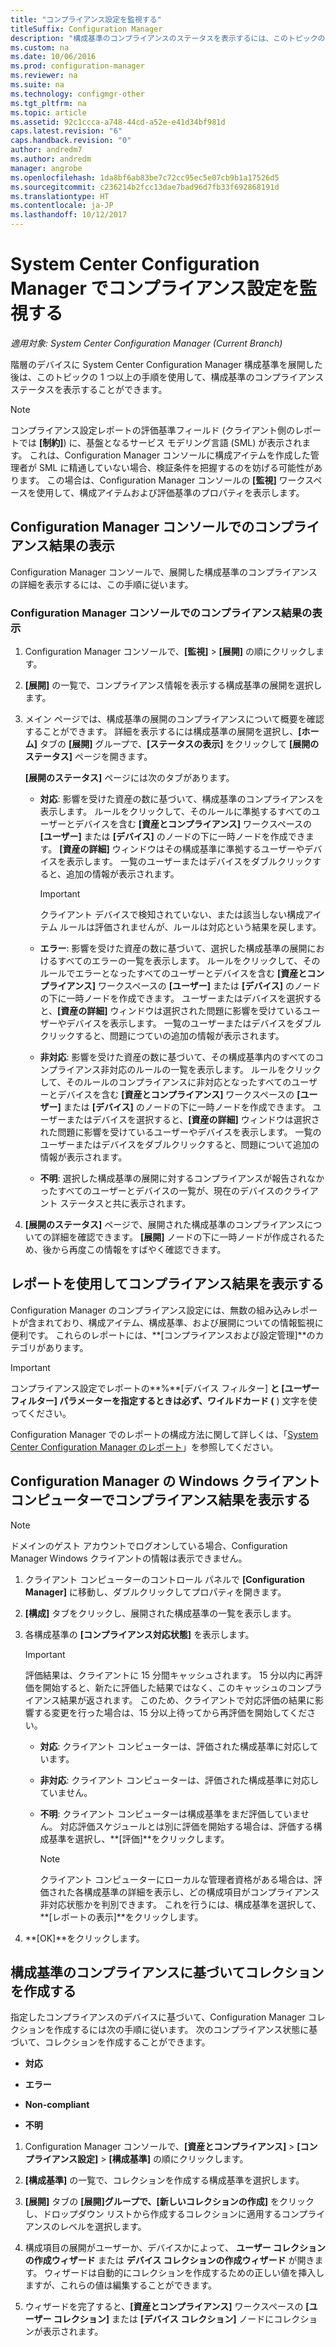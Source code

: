 ```yaml
---
title: "コンプライアンス設定を監視する"
titleSuffix: Configuration Manager
description: "構成基準のコンプライアンスのステータスを表示するには、このトピックの 1 つ以上の手順を使用します。"
ms.custom: na
ms.date: 10/06/2016
ms.prod: configuration-manager
ms.reviewer: na
ms.suite: na
ms.technology: configmgr-other
ms.tgt_pltfrm: na
ms.topic: article
ms.assetid: 92c1ccca-a748-44cd-a52e-e41d34bf981d
caps.latest.revision: "6"
caps.handback.revision: "0"
author: andredm7
ms.author: andredm
manager: angrobe
ms.openlocfilehash: 1da8bf6ab83be7c72cc95ec5e07cb9b1a17526d5
ms.sourcegitcommit: c236214b2fcc13dae7bad96d7fb33f692868191d
ms.translationtype: HT
ms.contentlocale: ja-JP
ms.lasthandoff: 10/12/2017
---
```

# <a name="monitor-compliance-settings-in-system-center-configuration-manager"></a>System Center Configuration Manager でコンプライアンス設定を監視する

*適用対象: System Center Configuration Manager (Current Branch)*

階層のデバイスに System Center Configuration Manager 構成基準を展開した後は、このトピックの 1 つ以上の手順を使用して、構成基準のコンプライアンス ステータスを表示することができます。

> [!NOTE]  
>  コンプライアンス設定レポートの評価基準フィールド (クライアント側のレポートでは **[制約]**) に、基盤となるサービス モデリング言語 (SML) が表示されます。 これは、Configuration Manager コンソールに構成アイテムを作成した管理者が SML に精通していない場合、検証条件を把握するのを妨げる可能性があります。 この場合は、Configuration Manager コンソールの **[監視]** ワークスペースを使用して、構成アイテムおよび評価基準のプロパティを表示します。  

##  <a name="view-compliance-results-in-the-configuration-manager-console"></a>Configuration Manager コンソールでのコンプライアンス結果の表示  
 Configuration Manager コンソールで、展開した構成基準のコンプライアンスの詳細を表示するには、この手順に従います。  

### <a name="view-compliance-results-in-the-configuration-manager-console"></a>Configuration Manager コンソールでのコンプライアンス結果の表示  

1.  Configuration Manager コンソールで、**[監視]** > **[展開]** の順にクリックします。  

3.  **[展開]** の一覧で、コンプライアンス情報を表示する構成基準の展開を選択します。  

4.  メイン ページでは、構成基準の展開のコンプライアンスについて概要を確認することができます。 詳細を表示するには構成基準の展開を選択し、**[ホーム]** タブの **[展開]** グループで、**[ステータスの表示]** をクリックして **[展開のステータス]** ページを開きます。  

     **[展開のステータス]** ページには次のタブがあります。  

    -   **対応**: 影響を受けた資産の数に基づいて、構成基準のコンプライアンスを表示します。 ルールをクリックして、そのルールに準拠するすべてのユーザーとデバイスを含む **[資産とコンプライアンス]** ワークスペースの **[ユーザー]** または **[デバイス]** のノードの下に一時ノードを作成できます。 **[資産の詳細]** ウィンドウはその構成基準に準拠するユーザーやデバイスを表示します。 一覧のユーザーまたはデバイスをダブルクリックすると、追加の情報が表示されます。  

        > [!IMPORTANT]  
        >  クライアント デバイスで検知されていない、または該当しない構成アイテム ルールは評価されませんが、ルールは対応という結果を戻します。  

    -   **エラー**: 影響を受けた資産の数に基づいて、選択した構成基準の展開におけるすべてのエラーの一覧を表示します。 ルールをクリックして、そのルールでエラーとなったすべてのユーザーとデバイスを含む **[資産とコンプライアンス]** ワークスペースの **[ユーザー]** または **[デバイス]** のノードの下に一時ノードを作成できます。 ユーザーまたはデバイスを選択すると、**[資産の詳細]** ウィンドウは選択された問題に影響を受けているユーザーやデバイスを表示します。 一覧のユーザーまたはデバイスをダブルクリックすると、問題につていの追加の情報が表示されます。  

    -   **非対応**: 影響を受けた資産の数に基づいて、その構成基準内のすべてのコンプライアンス非対応のルールの一覧を表示します。 ルールをクリックして、そのルールのコンプライアンスに非対応となったすべてのユーザーとデバイスを含む **[資産とコンプライアンス]** ワークスペースの **[ユーザー]** または **[デバイス]** のノードの下に一時ノードを作成できます。 ユーザーまたはデバイスを選択すると、**[資産の詳細]** ウィンドウは選択された問題に影響を受けているユーザーやデバイスを表示します。 一覧のユーザーまたはデバイスをダブルクリックすると、問題について追加の情報が表示されます。  

    -   **不明**: 選択した構成基準の展開に対するコンプライアンスが報告されなかったすべてのユーザーとデバイスの一覧が、現在のデバイスのクライアント ステータスと共に表示されます。  

5.  **[展開のステータス]** ページで、展開された構成基準のコンプライアンスについての詳細を確認できます。 **[展開]** ノードの下に一時ノードが作成されるため、後から再度この情報をすばやく確認できます。  

##  <a name="view-compliance-results-by-using-reports"></a>レポートを使用してコンプライアンス結果を表示する  
 Configuration Manager のコンプライアンス設定には、無数の組み込みレポートが含まれており、構成アイテム、構成基準、および展開についての情報監視に便利です。 これらのレポートには、**[コンプライアンスおよび設定管理]**のカテゴリがあります。  

> [!IMPORTANT]  
>  コンプライアンス設定でレポートの**%**[デバイス フィルター] **と [ユーザー フィルター] パラメーターを指定するときは必ず、ワイルドカード (** ) 文字を使ってください。  

 Configuration Manager でのレポートの構成方法に関して詳しくは、「[System Center Configuration Manager のレポート](../../core/servers/manage/reporting.md)」を参照してください。  

##  <a name="view-compliance-results-on-a-configuration-manager-windows-client-computer"></a>Configuration Manager の Windows クライアント コンピューターでコンプライアンス結果を表示する

> [!NOTE]  
>  ドメインのゲスト アカウントでログオンしている場合、Configuration Manager Windows クライアントの情報は表示できません。    

1.  クライアント コンピューターのコントロール パネルで **[Configuration Manager]** に移動し、ダブルクリックしてプロパティを開きます。  

2.  **[構成]** タブをクリックし、展開された構成基準の一覧を表示します。  

3.  各構成基準の **[コンプライアンス対応状態]** を表示します。  

    > [!IMPORTANT]  
    >  評価結果は、クライアントに 15 分間キャッシュされます。 15 分以内に再評価を開始すると、新たに評価した結果ではなく、このキャッシュのコンプライアンス結果が返されます。 このため、クライアントで対応評価の結果に影響する変更を行った場合は、15 分以上待ってから再評価を開始してください。  

    -   **対応**: クライアント コンピューターは、評価された構成基準に対応しています。  

    -   **非対応**: クライアント コンピューターは、評価された構成基準に対応していません。  

    -   **不明**: クライアント コンピューターは構成基準をまだ評価していません。 対応評価スケジュールとは別に評価を開始する場合は、評価する構成基準を選択し、**[評価]**をクリックします。  

        > [!NOTE]  
        >  クライアント コンピューターにローカルな管理者資格がある場合は、評価された各構成基準の詳細を表示し、どの構成項目がコンプライアンス非対応状態かを判別できます。 これを行うには、構成基準を選択して、 **[レポートの表示]**をクリックします。  

4.  **[OK]**をクリックします。  

##  <a name="create-collections-based-on-configuration-baseline-compliance"></a>構成基準のコンプライアンスに基づいてコレクションを作成する  
 指定したコンプライアンスのデバイスに基づいて、Configuration Manager コレクションを作成するには次の手順に従います。 次のコンプライアンス状態に基づいて、コレクションを作成することができます。  

-   **対応**  

-   **エラー**  

-   **Non-compliant**  

-   **不明**  

1.  Configuration Manager コンソールで、**[資産とコンプライアンス]** > **[コンプライアンス設定]** > **[構成基準]** の順にクリックします。  

3.  **[構成基準]** の一覧で、コレクションを作成する構成基準を選択します。  

4.  **[展開]** タブの **[展開]**グループで、**[新しいコレクションの作成]** をクリックし、ドロップダウン リストから作成するコレクションに適用するコンプライアンスのレベルを選択します。  

5.  構成項目の展開がユーザーか、デバイスかによって、 **ユーザー コレクションの作成ウィザード** または **デバイス コレクションの作成ウィザード** が開きます。 ウィザードは自動的にコレクションを作成するための正しい値を挿入しますが、これらの値は編集することができます。  

6.  ウィザードを完了すると、**[資産とコンプライアンス]** ワークスペースの **[ユーザー コレクション]** または **[デバイス コレクション]** ノードにコレクションが表示されます。  
